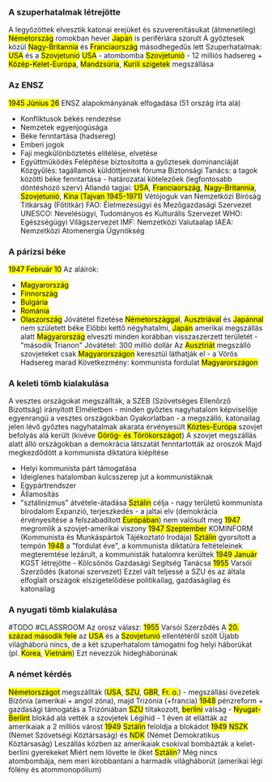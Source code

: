### A szuperhatalmak létrejötte
A legyőzöttek elvesztik katonai erejüket és szuverenitásukat (átmenetileg)
<mark class="hltr-green">Németország</mark> romokban hever
<mark class="hltr-green">Japán</mark> is perifériára szorult
A győztesek közül <mark class="hltr-green">Nagy-Britannia</mark> és <mark class="hltr-green">Franciaország</mark> másodhegedűs lett
Szuperhatalmak: <mark class="hltr-green">USA</mark> és a <mark class="hltr-green">Szovjetunió</mark>
<mark class="hltr-green">USA</mark> - atombomba
<mark class="hltr-green">Szovjetunió</mark> - 12 milliós hadsereg + <mark class="hltr-green">Közép-Kelet-Európa</mark>, <mark class="hltr-green">Mandzsúria</mark>, <mark class="hltr-green">Kurili szigetek</mark> megszállása
### Az ENSZ
<mark class="hltr-orange">1945 Június 26</mark> ENSZ alapokmányának elfogadása (51 ország írta alá)
- Konfliktusok békés rendezése
- Nemzetek egyenjogúsága
- Béke fenntartása (hadsereg)
- Emberi jogok
- Faji megkülönböztetés elítélése, elvetése
- Együttműködés
Felépítése biztosította a győztesek dominanciáját
Közgyűlés: tagállamok küldöttjeinek fóruma
Biztonsági Tanács: a tagok közötti béke fenntartása - határozatai kötelezőek (legfontosabb döntéshozó szerv)
Állandó tagjai: <mark class="hltr-green">USA</mark>, <mark class="hltr-green">Franciaország</mark>, <mark class="hltr-green">Nagy-Britannia</mark>, <mark class="hltr-green">Szovjetunió</mark>, <mark class="hltr-green">Kína (Tajvan 1945-1971)</mark>
Vétójoguk van
Nemzetközi Bíróság
Titkárság (Főtitkár)
FAO: Élelmezésügyi és Mezőgazdasági Szervezet
UNESCO: Nevelésügyi, Tudományos és Kulturális Szervezet
WHO: Egészségügyi Világszervezet
IMF: Nemzetközi Valutaalap
IAEA: Nemzetközi Atomenergia Ügynökség
### A párizsi béke
<mark class="hltr-orange">1947 Február 10</mark>
Az aláírók:
- <mark class="hltr-green">Magyarország</mark>
- <mark class="hltr-green">Finnország</mark>
- <mark class="hltr-green">Bulgária</mark>
- <mark class="hltr-green">Románia</mark>
- <mark class="hltr-green">Olaszország</mark>
Jóvátétel fizetése
<mark class="hltr-green">Németországgal</mark>, <mark class="hltr-green">Ausztriával</mark> és <mark class="hltr-green">Japánnal</mark> nem született béke
Előbbi kettő négyhatalmi, <mark class="hltr-green">Japán</mark> amerikai megszállás alatt
<mark class="hltr-green">Magyarország</mark> elveszti minden korábban visszaszerzett területét - "második Trianon"
Jóvátétel: 300 millió dollár
Az <mark class="hltr-green">Ausztriát</mark> megszálló szovjeteket csak <mark class="hltr-green">Magyarországon</mark> keresztül láthatják el - a Vörös Hadsereg marad
Következmény: kommunista fordulat <mark class="hltr-green">Magyarországon</mark>
### A keleti tömb kialakulása
A vesztes országokat megszállták, a SZEB (Szövetséges Ellenőrző Bizottság) irányított
Elméletben - minden győztes nagyhatalom képviselője egyenrangú a vesztes országokban
Gyakorlatban - a megszálló, katonailag jelen lévő győztes nagyhatalmak akarata érvényesült
<mark class="hltr-green">Köztes-Európa</mark> szovjet befolyás alá került (kivéve <mark class="hltr-green">Görög- és Törökországot</mark>)
A szovjet megszállás alatt álló országokban a demokrácia látszatát fenntartották az oroszok
Majd megkezdődött a kommunista diktatúra kiépítése
- Helyi kommunista párt támogatása
- Ideiglenes hatalomban kulcsszerep jut a kommunistáknak
- Egypártrendszer
- Államosítás
- "sztálinizmus" átvétele-átadása
<mark class="hltr-cyan">Sztálin</mark> célja - nagy területű kommunista birodalom
Expanzió, terjeszkedés - a jaltai elv (demokrácia érvényesítése a felszabadított <mark class="hltr-green">Európában</mark>) nem valósult meg
<mark class="hltr-orange">1947</mark> megromlik a szovjet-amerikai viszony
<mark class="hltr-orange">1947 Szeptember</mark> KOMINFORM (Kommunista és Munkáspártok Tájékoztató Irodája)
<mark class="hltr-cyan">Sztálin</mark> gyorsított a tempón
<mark class="hltr-orange">1948</mark> a "fordulat éve", a kommunista diktatúra feltételeinek megteremtése lezárult, a kommunisták hatalomra kerültek
<mark class="hltr-orange">1949 Január</mark> KGST létrejötte - Kölcsönös Gazdasági Segítség Tanácsa
<mark class="hltr-orange">1955</mark> Varsói Szerződés (katonai szervezet)
Ezzel vált teljessé a SZU és az általa elfoglalt országok elszigetelődése politikailag, gazdaságilag és katonailag
### A nyugati tömb kialakulása
#TODO #CLASSROOM 
Az orosz válasz: <mark class="hltr-orange">1955</mark> Varsói Szerződés
A <mark class="hltr-orange">20. század második fele</mark> az <mark class="hltr-green">USA</mark> és a <mark class="hltr-green">Szovjetunió</mark> ellentétéről szólt
Újabb világháború nincs, de a két szuperhatalom támogatni fog helyi háborúkat (pl. <mark class="hltr-green">Korea</mark>, <mark class="hltr-green">Vietnám</mark>)
Ezt nevezzük hidegháborúnak
### A német kérdés
<mark class="hltr-green">Németországot</mark> megszállták (<mark class="hltr-green">USA</mark>, <mark class="hltr-green">SZU</mark>, <mark class="hltr-green">GBR</mark>, <mark class="hltr-green">Fr. o.</mark>) - megszállási övezetek
Bizónia (amerikai + angol zóna), majd Trizónia (+francia)
<mark class="hltr-orange">1948</mark> pénzreform + gazdasági támogatás a Trizóniában
<mark class="hltr-green">SZU</mark> tiltakozott, <mark class="hltr-green">berlini</mark> válság - <mark class="hltr-green">Nyugat-Berlint</mark> blokád alá vették a szovjetek
Légihíd - 1 éven át ellátták az amerikaiak a 2 milliós várost
<mark class="hltr-orange">1949</mark> <mark class="hltr-cyan">Sztálin</mark> feloldja a blokádot
<mark class="hltr-orange">1949</mark> <mark class="hltr-green">NSZK</mark> (Német Szövetségi Köztársaság) és <mark class="hltr-green">NDK</mark> (Német Demokratikus Köztársaság)
Leszállás közben az amerikaiak csokival bombázták a kelet-berlini gyerekeket
Miért nem lövette le őket <mark class="hltr-cyan">Sztálin</mark>?
Még nincs atombombája, nem meri kirobbantani a harmadik világháborút (amerikai légi fölény és atommonopólium)